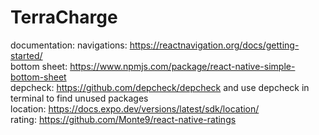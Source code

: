 # TerraCharge
documentation:
  navigations: https://reactnavigation.org/docs/getting-started/ <br />
  bottom sheet: https://www.npmjs.com/package/react-native-simple-bottom-sheet <br />
  depcheck: https://github.com/depcheck/depcheck and use depcheck in terminal to find unused packages <br />
  location: https://docs.expo.dev/versions/latest/sdk/location/ <br/>
  rating: https://github.com/Monte9/react-native-ratings <br/>